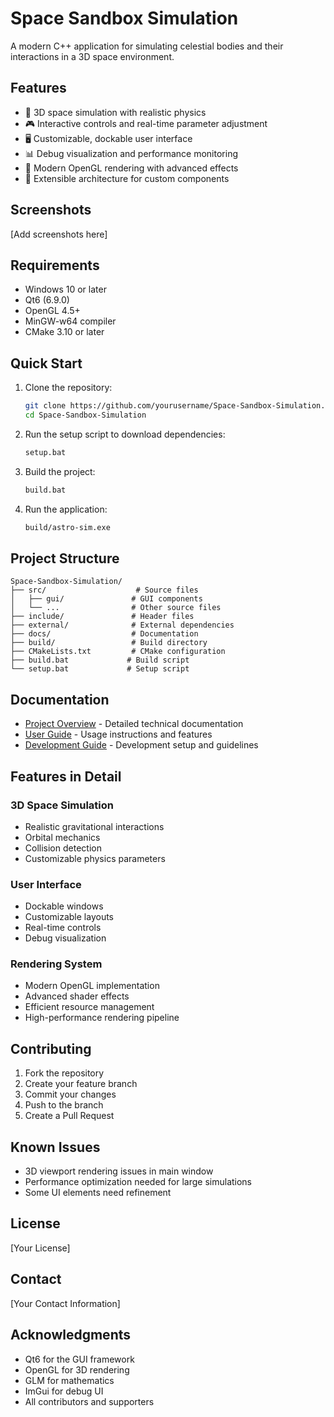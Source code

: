 # Space Sandbox Simulation

A modern C++ application for simulating celestial bodies and their interactions in a 3D space environment.

## Features

- 🌌 3D space simulation with realistic physics
- 🎮 Interactive controls and real-time parameter adjustment
- 🖥️ Customizable, dockable user interface
- 📊 Debug visualization and performance monitoring
- 🎨 Modern OpenGL rendering with advanced effects
- 🔧 Extensible architecture for custom components

## Screenshots

[Add screenshots here]

## Requirements

- Windows 10 or later
- Qt6 (6.9.0)
- OpenGL 4.5+
- MinGW-w64 compiler
- CMake 3.10 or later

## Quick Start

1. Clone the repository:
   ```bash
   git clone https://github.com/yourusername/Space-Sandbox-Simulation.git
   cd Space-Sandbox-Simulation
   ```

2. Run the setup script to download dependencies:
   ```bash
   setup.bat
   ```

3. Build the project:
   ```bash
   build.bat
   ```

4. Run the application:
   ```bash
   build/astro-sim.exe
   ```

## Project Structure

```
Space-Sandbox-Simulation/
├── src/                    # Source files
│   ├── gui/               # GUI components
│   └── ...                # Other source files
├── include/               # Header files
├── external/              # External dependencies
├── docs/                  # Documentation
├── build/                 # Build directory
├── CMakeLists.txt         # CMake configuration
├── build.bat             # Build script
└── setup.bat             # Setup script
```

## Documentation

- [Project Overview](docs/ProjectOverview.md) - Detailed technical documentation
- [User Guide](docs/UserGuide.md) - Usage instructions and features
- [Development Guide](docs/DevelopmentGuide.md) - Development setup and guidelines

## Features in Detail

### 3D Space Simulation
- Realistic gravitational interactions
- Orbital mechanics
- Collision detection
- Customizable physics parameters

### User Interface
- Dockable windows
- Customizable layouts
- Real-time controls
- Debug visualization

### Rendering System
- Modern OpenGL implementation
- Advanced shader effects
- Efficient resource management
- High-performance rendering pipeline

## Contributing

1. Fork the repository
2. Create your feature branch
3. Commit your changes
4. Push to the branch
5. Create a Pull Request

## Known Issues

- 3D viewport rendering issues in main window
- Performance optimization needed for large simulations
- Some UI elements need refinement

## License

[Your License]

## Contact

[Your Contact Information]

## Acknowledgments

- Qt6 for the GUI framework
- OpenGL for 3D rendering
- GLM for mathematics
- ImGui for debug UI
- All contributors and supporters 